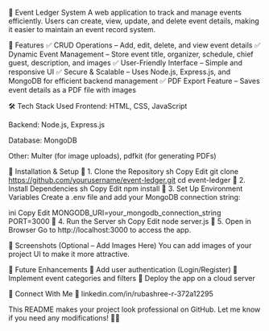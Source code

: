 📌 Event Ledger System
A web application to track and manage events efficiently. Users can create, view, update, and delete event details, making it easier to maintain an event record system.

🚀 Features
✅ CRUD Operations – Add, edit, delete, and view event details
✅ Dynamic Event Management – Store event title, organizer, schedule, chief guest, description, and images
✅ User-Friendly Interface – Simple and responsive UI
✅ Secure & Scalable – Uses Node.js, Express.js, and MongoDB for efficient backend management
✅ PDF Export Feature – Saves event details as a PDF file with images

🛠 Tech Stack Used
Frontend: HTML, CSS, JavaScript

Backend: Node.js, Express.js

Database: MongoDB

Other: Multer (for image uploads), pdfkit (for generating PDFs)

🚀 Installation & Setup
🔹 1. Clone the Repository
sh
Copy
Edit
git clone https://github.com/yourusername/event-ledger.git
cd event-ledger
🔹 2. Install Dependencies
sh
Copy
Edit
npm install
🔹 3. Set Up Environment Variables
Create a .env file and add your MongoDB connection string:

ini
Copy
Edit
MONGODB_URI=your_mongodb_connection_string
PORT=3000
🔹 4. Run the Server
sh
Copy
Edit
node server.js
🔹 5. Open in Browser
Go to http://localhost:3000 to access the app.

📸 Screenshots (Optional – Add Images Here)
You can add images of your project UI to make it more attractive.

📌 Future Enhancements
🚀 Add user authentication (Login/Register)
🚀 Implement event categories and filters
🚀 Deploy the app on a cloud server

📩 Connect With Me
💼 linkedin.com/in/rubashree-r-372a12295 

This README makes your project look professional on GitHub. Let me know if you need any modifications! 🚀😃
